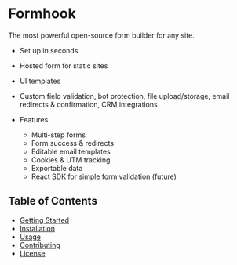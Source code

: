 # Formhook

The most powerful open-source form builder for any site.

- Set up in seconds
- Hosted form for static sites
- UI templates
- Custom field validation, bot protection, file upload/storage, email redirects & confirmation, CRM integrations

- Features
  - Multi-step forms
  - Form success & redirects
  - Editable email templates
  - Cookies & UTM tracking
  - Exportable data
  - React SDK for simple form validation (future)

## Table of Contents

- [Getting Started](#getting-started)
- [Installation](#installation)
- [Usage](#usage)
- [Contributing](#contributing)
- [License](#license)
